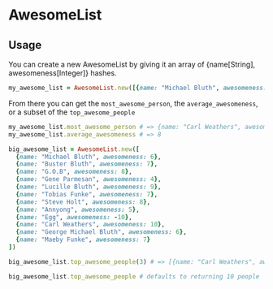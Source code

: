 # AwesomeList

## Usage

You can create a new AwesomeList by giving it an array of {name[String], awesomeness[Integer]} hashes.

```ruby
my_awesome_list = AwesomeList.new([{name: "Michael Bluth", awesomeness: 6}, {name: "Carl Weathers", awesomeness: 10}])
```

From there you can get the `most_awesome_person`, the `average_awesomeness`, or a subset of the `top_awesome_people`

```ruby
my_awesome_list.most_awesome_person # => {name: "Carl Weathers", awesomeness: 10}
my_awesome_list.average_awesomeness # => 8

big_awesome_list = AwesomeList.new([
  {name: "Michael Bluth", awesomeness: 6},
  {name: "Buster Bluth", awesomeness: 7},
  {name: "G.O.B", awesomeness: 8},
  {name: "Gene Parmesan", awesomeness: 4},
  {name: "Lucille Bluth", awesomeness: 9},
  {name: "Tobias Funke", awesomeness: 7},
  {name: "Steve Holt", awesomeness: 8},
  {name: "Annyong", awesomeness: 5},
  {name: "Egg", awesomeness: -10},
  {name: "Carl Weathers", awesomeness: 10},
  {name: "George Michael Bluth", awesomeness: 6},
  {name: "Maeby Funke", awesomeness: 7}
])

big_awesome_list.top_awesome_people(3) # => [{name: "Carl Weathers", awesomeness: 10}, {name: "Lucille Bluth", awesomeness: 9}, {name: "G.O.B", awesomeness: 8}]

big_awesome_list.top_awesome_people # defaults to returning 10 people
```
